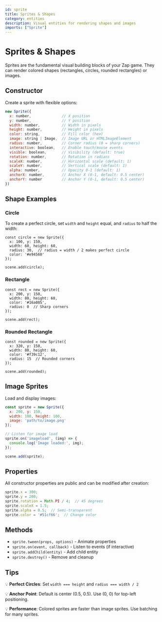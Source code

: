 ```yaml
---
id: sprite
title: Sprites & Shapes
category: entities
description: Visual entities for rendering shapes and images
imports: ["Sprite"]
---
```


# Sprites & Shapes

Sprites are the fundamental visual building blocks of your Zap game. They can render colored shapes (rectangles, circles, rounded rectangles) or images.

## Constructor

Create a sprite with flexible options:

```javascript
new Sprite({
  x: number,              // X position
  y: number,              // Y position
  width: number,          // Width in pixels
  height: number,         // Height in pixels
  color: string,          // Fill color (hex)
  image: string | Image,  // Image URL or HTMLImageElement
  radius: number,         // Corner radius (0 = sharp corners)
  interactive: boolean,   // Enable touch/mouse events
  visible: boolean,       // Visibility (default: true)
  rotation: number,       // Rotation in radians
  scaleX: number,         // Horizontal scale (default: 1)
  scaleY: number,         // Vertical scale (default: 1)
  alpha: number,          // Opacity 0-1 (default: 1)
  anchorX: number,        // Anchor X (0-1, default: 0.5 center)
  anchorY: number         // Anchor Y (0-1, default: 0.5 center)
})
```

## Shape Examples

### Circle

To create a perfect circle, set `width` and `height` equal, and `radius` to half the width:

```zap-demo
const circle = new Sprite({
  x: 100, y: 150,
  width: 60, height: 60,
  radius: 30,  // radius = width / 2 makes perfect circle
  color: '#e94560'
});

scene.add(circle);
```

### Rectangle

```zap-demo
const rect = new Sprite({
  x: 200, y: 150,
  width: 80, height: 60,
  color: '#16a085',
  radius: 0  // Sharp corners
});

scene.add(rect);
```

### Rounded Rectangle

```zap-demo
const rounded = new Sprite({
  x: 320, y: 150,
  width: 80, height: 60,
  color: '#f39c12',
  radius: 15  // Rounded corners
});

scene.add(rounded);
```

## Image Sprites

Load and display images:

```javascript
const sprite = new Sprite({
  x: 200, y: 150,
  width: 100, height: 100,
  image: 'path/to/image.png'
});

// Listen for image load
sprite.on('imageload', (img) => {
  console.log('Image loaded:', img);
});

scene.add(sprite);
```

## Properties

All constructor properties are public and can be modified after creation:

```javascript
sprite.x = 300;
sprite.y = 200;
sprite.rotation = Math.PI / 4;  // 45 degrees
sprite.scaleX = 1.5;
sprite.alpha = 0.5;  // Semi-transparent
sprite.color = '#51cf66';  // Change color
```

## Methods

- `sprite.tween(props, options)` - Animate properties
- `sprite.on(event, callback)` - Listen to events (if interactive)
- `sprite.addChild(entity)` - Add child entity
- `sprite.destroy()` - Remove and cleanup

## Tips

💡 **Perfect Circles**: Set `width === height` and `radius === width / 2`

💡 **Anchor Point**: Default is center (0.5, 0.5). Use (0, 0) for top-left positioning.

💡 **Performance**: Colored sprites are faster than image sprites. Use batching for many sprites.
